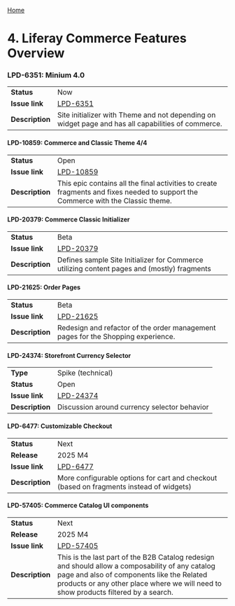 [Home](../../README.md)

# 4. Liferay Commerce Features Overview

### LPD-6351: Minium 4.0

|                 |                                                                                                     |
|-----------------|-----------------------------------------------------------------------------------------------------|
| **Status**      | Now                                                                                                 |
| **Issue link**  | [LPD-6351](https://liferay.atlassian.net/browse/LPD-6351)                                           |
| **Description** | Site initializer with Theme and not depending on widget page and has all capabilities of commerce.  |

#### LPD-10859: Commerce and Classic Theme 4/4

|                 |                                                                                                                                   |
|-----------------|-----------------------------------------------------------------------------------------------------------------------------------|
| **Status**      | Open                                                                                                                              |
| **Issue link**  | [LPD-10859](https://liferay.atlassian.net/browse/LPD-10859)                                                                       |
| **Description** | This epic contains all the final activities to create fragments and fixes needed to support the Commerce with the Classic theme.  |

#### LPD-20379: Commerce Classic Initializer

|                 |                                                                                             |
|-----------------|---------------------------------------------------------------------------------------------|
| **Status**      | Beta                                                                                        |
| **Issue link**  | [LPD-20379](https://liferay.atlassian.net/browse/LPD-20379)                                 |
| **Description** | Defines sample Site Initializer for Commerce utilizing content pages and (mostly) fragments |

#### LPD-21625: Order Pages

|                 |                                                                                   |
|-----------------|-----------------------------------------------------------------------------------|
| **Status**      | Beta                                                                              |
| **Issue link**  | [LPD-21625](https://liferay.atlassian.net/browse/LPD-21625)                       |
| **Description** | Redesign and refactor of the order management pages for the Shopping experience.  |

#### LPD-24374: Storefront Currency Selector

|                 |                                                             |
|-----------------|-------------------------------------------------------------|
| **Type**        | Spike (technical)                                           |
| **Status**      | Open                                                        |
| **Issue link**  | [LPD-24374](https://liferay.atlassian.net/browse/LPD-24374) |
| **Description** | Discussion around currency selector behavior                |


#### LPD-6477: Customizable Checkout

|                 |                                                                                         |
|-----------------|-----------------------------------------------------------------------------------------|
| **Status**      | Next                                                                                    |
| **Release**     | 2025 M4                                                                                 |
| **Issue link**  | [LPD-6477](https://liferay.atlassian.net/browse/LPD-6477)                               |
| **Description** | More configurable options for cart and checkout (based on fragments instead of widgets) |


#### LPD-57405: Commerce Catalog UI components

|                 |                                                                                                                                                                                                                                       |
|-----------------|---------------------------------------------------------------------------------------------------------------------------------------------------------------------------------------------------------------------------------------|
| **Status**      | Next                                                                                                                                                                                                                                  |
| **Release**     | 2025 M4                                                                                                                                                                                                                               |
| **Issue link**  | [LPD-57405](https://liferay.atlassian.net/browse/LPD-57405)                                                                                                                                                                           |
| **Description** | This is the last part of the B2B Catalog redesign and should allow a composability of any catalog page and also of components like the Related products or any other place where we will need to show products filtered by a search.  |

